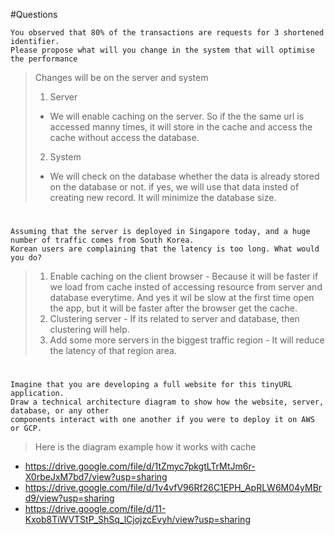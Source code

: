 #Questions

	You observed that 80% of the transactions are requests for 3 shortened identifier. 
	Please propose what will you change in the system that will optimise the performance

>Changes will be on the server and system
>1. Server
>	- We will enable caching on the server. So if the the same url is accessed manny times, it will store in the cache and access the cache without access the database.
>2. System
>	- We will check on the database whether the data is already stored on the database or not. if yes, we will use that data insted of creating new record. It will minimize the database size.

#

	Assuming that the server is deployed in Singapore today, and a huge number of traffic comes from South Korea. 
	Korean users are complaining that the latency is too long. What would you do?

>1. Enable caching on the client browser
	- Because it will be faster if we load from cache insted of accessing resource from server and database everytime. And yes it wil be slow at the first time open the app, but it will be faster after the browser get the cache.
>2. Clustering server
	- If its related to server and database, then clustering will help.
>3. Add some more servers in the biggest traffic region
	- It will reduce the latency of that region area.

#

	Imagine that you are developing a full website for this tinyURL application. 
	Draw a technical architecture diagram to show how the website, server, database, or any other 
	components interact with one another if you were to deploy it on AWS or GCP.
	
>Here is the diagram example how it works with cache
- <https://drive.google.com/file/d/1tZmyc7pkgtLTrMtJm6r-X0rbeJxM7bd7/view?usp=sharing>
- <https://drive.google.com/file/d/1v4vfV96Rf26C1EPH_ApRLW6M04yMBrd9/view?usp=sharing>
- <https://drive.google.com/file/d/11-Kxob8TiWVTStP_ShSq_lCjojzcEvyh/view?usp=sharing>
